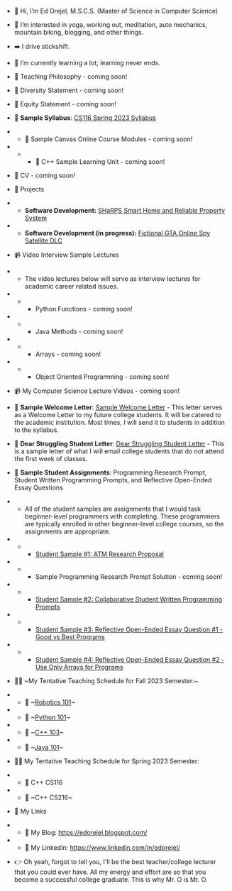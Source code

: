 - 👋 Hi, I’m Ed Orejel, M.S.C.S. (Master of Science in Computer Science)
- 👀 I’m interested in yoga, working out, meditation, auto mechanics, mountain biking, blogging, and other things.
- ➡️ I drive stickshift. 
- 🌱 I’m currently learning a lot; learning never ends.

- :pencil: Teaching Philosophy - coming soon!
- :pencil: Diversity Statement - coming soon!
- :pencil: Equity Statement - coming soon!
- :pencil: __Sample Syllabus__: [CS116 Spring 2023 Syllabus](https://github.com/edorejel/teaching_docs/blob/main/cs116_syllabus_sp2023.pdf)
- - :pencil: Sample Canvas Online Course Modules - coming soon!
- - - :pencil: C++ Sample Learning Unit - coming soon!
- :pencil: CV - coming soon!
- :pencil: Projects
- - __Software Development:__ [SHaRPS Smart Home and Reliable Property System](https://github.com/edorejel/teaching_docs/blob/main/projects/SWE_SHARPS_SRD.pdf)
- - __Software Development (in progress):__ [Fictional GTA Online Spy Satellite DLC](https://github.com/edorejel/teaching_docs/blob/main/projects/gtaonline_spy_satellite_dlc_v8.pdf)
- :video_camera: Video Interview Sample Lectures
- - The video lectures below will serve as interview lectures for academic career related issues. 
- - - Python Functions - coming soon!
- - - Java Methods - coming soon!
- - - Arrays - coming soon!
- - - Object Oriented Programming - coming soon!
- 📹 My Computer Science Lecture Videos - coming soon!
- :pencil: __Sample Welcome Letter__: [Sample Welcome Letter](https://github.com/edorejel/teaching_docs/blob/main/dwls_2.pdf) - This letter serves as a Welcome Letter to my future college students. It will be catered to the academic institution. Most times, I will send it to students in addition to the syllabus. 
- :pencil: __Dear Struggling Student Letter__: [Dear Struggling Student Letter](https://github.com/edorejel/teaching_docs/blob/main/dsl2.pdf) - This is a sample letter of what I will email college students that do not attend the first week of classes.
- :pencil: __Sample Student Assignments__: Programming Research Prompt, Student Written Programming Prompts, and Reflective Open-Ended Essay Questions
-  - All of the student samples are assignments that I would task beginner-level programmers with completing. These programmers are typically enrolled in other beginner-level college courses, so the assignments are appropriate. 
- - - [Student Sample #1: ATM Research Proposal](https://github.com/edorejel/teaching_docs/blob/main/sppp.pdf)
- - - Sample Programming Research Prompt Solution - coming soon!
- - - [Student Sample #2: Collaborative Student Written Programming Prompts](https://github.com/edorejel/teaching_docs/blob/main/sgpp.pdf)
- - - [Student Sample #3: Reflective Open-Ended Essay Question #1 - Good vs Best Programs](https://github.com/edorejel/teaching_docs/blob/main/ssa_3.pdf) 
- - - [Student Sample #4: Reflective Open-Ended Essay Question #2 - Use Only Arrays for Programs](https://github.com/edorejel/teaching_docs/blob/main/raovloa.pdf) 


- :man_teacher: ~My Tentative Teaching Schedule for Fall 2023 Semester:~
- - :file_folder: ~[Robotics 101](https://github.com/edorejel/advanced-programming/tree/main/robotics101)~
- - :file_folder: ~[Python 101](https://github.com/edorejel/Python/tree/main/Python101)~
- - :file_folder: ~[C++ 103](https://github.com/edorejel/C-plus-plus/tree/main/C%2B%2B103)~
- - :file_folder: ~[Java 101](https://github.com/edorejel/Java/tree/main/Java101#java-101-beginner-java)~

- :man_teacher: My Tentative Teaching Schedule for Spring 2023 Semester:
- - :file_folder: C++ CS116
- - :file_folder: ~C++ CS216~

- :link: My Links
- - :pencil: My Blog: https://edorejel.blogspot.com/
- - :dart: My LinkedIn: https://www.linkedin.com/in/edorejel/
- :point_right: Oh yeah, forgot to tell you, I'll be the best teacher/college lecturer that you could ever have. All my energy and effort are so that you become a successful college graduate. This is why Mr. O is Mr. O.



<!---
edorejel/edorejel is a ✨ special ✨ repository because its `README.md` (this file) appears on your GitHub profile.
You can click the Preview link to take a look at your changes.
--->
